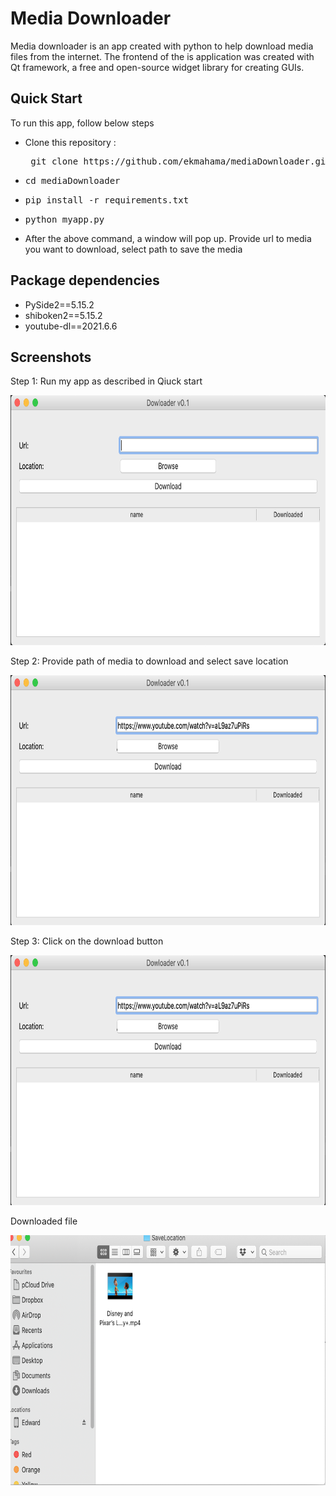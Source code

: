 <h1>Media Downloader</h1>
<p>
 Media downloader is an app created with python to help download media files from the internet. The frontend of the is application was created with Qt framework, a free and open-source widget library for creating GUIs.
</p>

<h2>Quick Start</h2>
To run this app, follow below steps
<ul>
 <li>Clone this repository : <pre> git clone https://github.com/ekmahama/mediaDownloader.git </pre></li>
 <li><pre>cd mediaDownloader </pre></li>
 <li><pre>pip install -r requirements.txt</pre> </li>
 <li><pre>python myapp.py</pre></li>
 <li> After the above command, a window will pop up. Provide url to media you want to download, select path to save the media </li> 
</ul>
<h2>Package dependencies</h2>
<ul>
 <li>PySide2==5.15.2</li>
 <li>shiboken2==5.15.2</li>
 <li>youtube-dl==2021.6.6</li>
</ul>
<h2>Screenshots</h2>
<p>Step 1: Run my app as described in Qiuck start</p>
<img src="screenshots/step1.png" alt="step1" width="800" height="400">
<p>Step 2: Provide path of media to download and select save location</p>
<img src="screenshots/step2.png" alt="step1" width="800" height="400">
<p>Step 3: Click on the download button</p>
<img src="screenshots/step2.png" alt="step1" width="800" height="400">
<p>Downloaded file</p>
<img src="screenshots/results.png" alt="step1" width="800" height="400">
